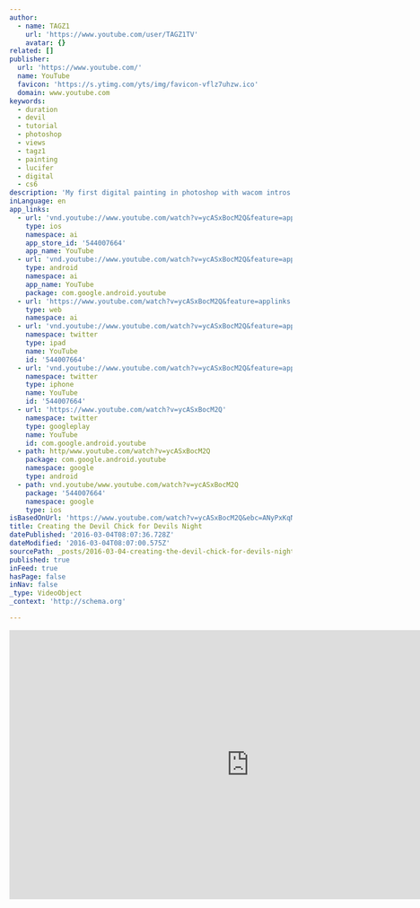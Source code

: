 ```yaml
---
author:
  - name: TAGZ1
    url: 'https://www.youtube.com/user/TAGZ1TV'
    avatar: {}
related: []
publisher:
  url: 'https://www.youtube.com/'
  name: YouTube
  favicon: 'https://s.ytimg.com/yts/img/favicon-vflz7uhzw.ico'
  domain: www.youtube.com
keywords:
  - duration
  - devil
  - tutorial
  - photoshop
  - views
  - tagz1
  - painting
  - lucifer
  - digital
  - cs6
description: 'My first digital painting in photoshop with wacom intros. Im looking forward to the next one. Leave a comment. http://www.tagz1.com Music by Mikey VIP. You can get your copy here... http://www.itunes.apple.com/us/album/the-treatment/id510887814 Visit him here http://www.facebook.com/VIP702'
inLanguage: en
app_links:
  - url: 'vnd.youtube://www.youtube.com/watch?v=ycASxBocM2Q&feature=applinks'
    type: ios
    namespace: ai
    app_store_id: '544007664'
    app_name: YouTube
  - url: 'vnd.youtube://www.youtube.com/watch?v=ycASxBocM2Q&feature=applinks'
    type: android
    namespace: ai
    app_name: YouTube
    package: com.google.android.youtube
  - url: 'https://www.youtube.com/watch?v=ycASxBocM2Q&feature=applinks'
    type: web
    namespace: ai
  - url: 'vnd.youtube://www.youtube.com/watch?v=ycASxBocM2Q&feature=applinks'
    namespace: twitter
    type: ipad
    name: YouTube
    id: '544007664'
  - url: 'vnd.youtube://www.youtube.com/watch?v=ycASxBocM2Q&feature=applinks'
    namespace: twitter
    type: iphone
    name: YouTube
    id: '544007664'
  - url: 'https://www.youtube.com/watch?v=ycASxBocM2Q'
    namespace: twitter
    type: googleplay
    name: YouTube
    id: com.google.android.youtube
  - path: http/www.youtube.com/watch?v=ycASxBocM2Q
    package: com.google.android.youtube
    namespace: google
    type: android
  - path: vnd.youtube/www.youtube.com/watch?v=ycASxBocM2Q
    package: '544007664'
    namespace: google
    type: ios
isBasedOnUrl: 'https://www.youtube.com/watch?v=ycASxBocM2Q&ebc=ANyPxKqNpaUR_nfNKJD0Xd0SV8tj0BfQ1SqicyVg_Ny_dbFjE6CVI9TqqZpNtiVtHkbubl1y7GEdVu76SNpOtu-WFHeS0WrU4Q'
title: Creating the Devil Chick for Devils Night
datePublished: '2016-03-04T08:07:36.728Z'
dateModified: '2016-03-04T08:07:00.575Z'
sourcePath: _posts/2016-03-04-creating-the-devil-chick-for-devils-night.md
published: true
inFeed: true
hasPage: false
inNav: false
_type: VideoObject
_context: 'http://schema.org'

---
```

<iframe src="https://cdn.embedly.com/widgets/media.html?src=https%3A%2F%2Fwww.youtube.com%2Fembed%2FycASxBocM2Q%3Ffeature%3Doembed&amp;url=https%3A%2F%2Fwww.youtube.com%2Fwatch%3Fv%3DycASxBocM2Q%26ebc%3DANyPxKqNpaUR_nfNKJD0Xd0SV8tj0BfQ1SqicyVg_Ny_dbFjE6CVI9TqqZpNtiVtHkbubl1y7GEdVu76SNpOtu-WFHeS0WrU4Q&amp;image=https%3A%2F%2Fi.ytimg.com%2Fvi%2FycASxBocM2Q%2Fhqdefault.jpg&amp;key=b7d04c9b404c499eba89ee7072e1c4f7&amp;type=text%2Fhtml&amp;schema=youtube" width="854" height="480" scrolling="no" frameborder="0" allowfullscreen="allowfullscreen" style=""></iframe>
